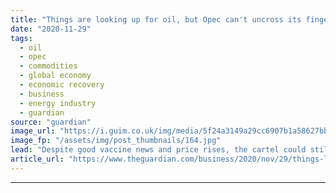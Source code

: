 ```yaml
---
title: "Things are looking up for oil, but Opec can't uncross its fingers just yet"
date: "2020-11-29"
tags: 
  - oil
  - opec
  - commodities
  - global economy
  - economic recovery
  - business
  - energy industry
  - guardian
source: "guardian"
image_url: "https://i.guim.co.uk/img/media/5f24a3149a29cc6907b1a58627bbad58be64426d/0_83_4048_2429/master/4048.jpg?width=460&quality=85&auto=format&fit=max&s=0adeb2346b40c4b512075b3f15ad1f13"
image_fp: "/assets/img/post_thumbnails/164.jpg"
lead: "Despite good vaccine news and price rises, the cartel could still meet a few bumps in the road – some of them of its own makingWhen oil ministers from the world’s largest fossil-fuel nations meet via webcam this week to make decisions about the globa..."
article_url: "https://www.theguardian.com/business/2020/nov/29/things-looking-up-for-oil-but-opec-cant-uncross-its-fingers"
---
```


---
